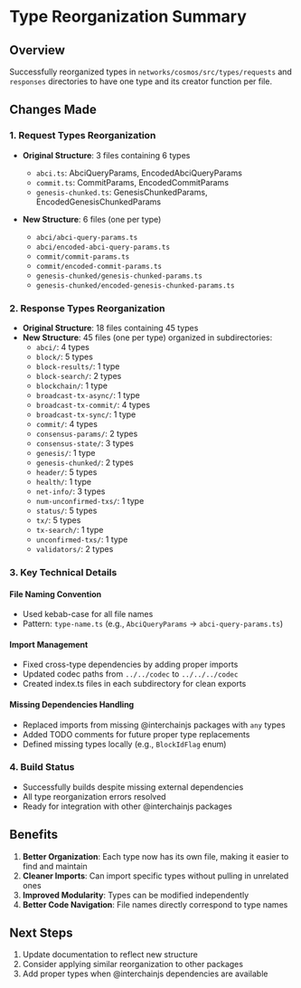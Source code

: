 # Type Reorganization Summary

## Overview
Successfully reorganized types in `networks/cosmos/src/types/requests` and `responses` directories to have one type and its creator function per file.

## Changes Made

### 1. Request Types Reorganization
- **Original Structure**: 3 files containing 6 types
  - `abci.ts`: AbciQueryParams, EncodedAbciQueryParams
  - `commit.ts`: CommitParams, EncodedCommitParams  
  - `genesis-chunked.ts`: GenesisChunkedParams, EncodedGenesisChunkedParams

- **New Structure**: 6 files (one per type)
  - `abci/abci-query-params.ts`
  - `abci/encoded-abci-query-params.ts`
  - `commit/commit-params.ts`
  - `commit/encoded-commit-params.ts`
  - `genesis-chunked/genesis-chunked-params.ts`
  - `genesis-chunked/encoded-genesis-chunked-params.ts`

### 2. Response Types Reorganization
- **Original Structure**: 18 files containing 45 types
- **New Structure**: 45 files (one per type) organized in subdirectories:
  - `abci/`: 4 types
  - `block/`: 5 types
  - `block-results/`: 1 type
  - `block-search/`: 2 types
  - `blockchain/`: 1 type
  - `broadcast-tx-async/`: 1 type
  - `broadcast-tx-commit/`: 4 types
  - `broadcast-tx-sync/`: 1 type
  - `commit/`: 4 types
  - `consensus-params/`: 2 types
  - `consensus-state/`: 3 types
  - `genesis/`: 1 type
  - `genesis-chunked/`: 2 types
  - `header/`: 5 types
  - `health/`: 1 type
  - `net-info/`: 3 types
  - `num-unconfirmed-txs/`: 1 type
  - `status/`: 5 types
  - `tx/`: 5 types
  - `tx-search/`: 1 type
  - `unconfirmed-txs/`: 1 type
  - `validators/`: 2 types

### 3. Key Technical Details

#### File Naming Convention
- Used kebab-case for all file names
- Pattern: `type-name.ts` (e.g., `AbciQueryParams` → `abci-query-params.ts`)

#### Import Management
- Fixed cross-type dependencies by adding proper imports
- Updated codec paths from `../../codec` to `../../../codec`
- Created index.ts files in each subdirectory for clean exports

#### Missing Dependencies Handling
- Replaced imports from missing @interchainjs packages with `any` types
- Added TODO comments for future proper type replacements
- Defined missing types locally (e.g., `BlockIdFlag` enum)

### 4. Build Status
- Successfully builds despite missing external dependencies
- All type reorganization errors resolved
- Ready for integration with other @interchainjs packages

## Benefits
1. **Better Organization**: Each type now has its own file, making it easier to find and maintain
2. **Cleaner Imports**: Can import specific types without pulling in unrelated ones
3. **Improved Modularity**: Types can be modified independently
4. **Better Code Navigation**: File names directly correspond to type names

## Next Steps
1. Update documentation to reflect new structure
2. Consider applying similar reorganization to other packages
3. Add proper types when @interchainjs dependencies are available